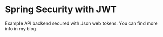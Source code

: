 # Spring Security with JWT

Example API backend secured with Json web tokens. You can find more info in my blog
